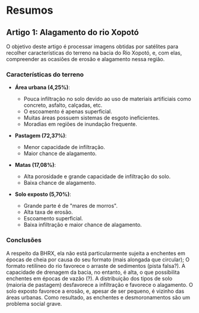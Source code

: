 # Resumos

## Artigo 1: Alagamento do rio Xopotó

O objetivo deste artigo é processar imagens obtidas por satélites para recolher características do terreno na bacia do Rio Xopotó, e, com elas, compreender as
ocasiões de erosão e alagamento nessa região.

### Características do terreno

- **Área urbana (4,25%)**: 
  - Pouca infiltração no solo devido ao uso de materiais artificiais como concreto, asfalto, calçadas, etc.
  - O escoamento é apenas superficial.
  - Muitas áreas possuem sistemas de esgoto ineficientes.
  - Moradias em regiões de inundação frequente.

- **Pastagem (72,37%)**: 
  - Menor capacidade de infiltração.
  - Maior chance de alagamento.

- **Matas (17,08%)**: 
  - Alta porosidade e grande capacidade de infiltração do solo.
  - Baixa chance de alagamento.

- **Solo exposto (5,70%)**: 
  - Grande parte é de "mares de morros".
  - Alta taxa de erosão.
  - Escoamento superficial.
  - Baixa infiltração e maior chance de alagamento.

### Conclusões

A respeito da BHRX, ela não está particularmente sujeita a enchentes em épocas de
cheia por causa do seu formato (mais alongada que circular); O formato retilíneo
do rio favorece o arraste de sedimentos (pista falsa?). A capacidade de drenagem da bacia, no entanto, é alta, o que possibilita enchentes em épocas de vazão (?). A distribuição dos tipos de solo (maioria de pastagem) desfavorece a infiltração e favorece o alagamento. O solo exposto favorece a erosão, e, apesar de ser pequeno,
é vizinho das áreas urbanas. Como resultado, as enchentes e desmoronamentos são um
problema social grave.



